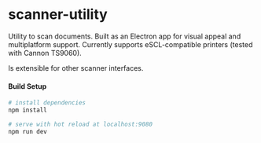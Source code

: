 # scanner-utility

Utility to scan documents. Built as an Electron app for visual appeal and multiplatform
support. Currently supports eSCL-compatible printers (tested with Cannon TS9060).

Is extensible for other scanner interfaces.

#### Build Setup

``` bash
# install dependencies
npm install

# serve with hot reload at localhost:9080
npm run dev

```